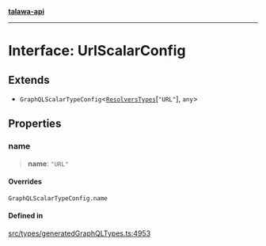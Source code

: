 [**talawa-api**](../../../README.md)

***

# Interface: UrlScalarConfig

## Extends

- `GraphQLScalarTypeConfig`\<[`ResolversTypes`](../type-aliases/ResolversTypes.md)\[`"URL"`\], `any`\>

## Properties

### name

> **name**: `"URL"`

#### Overrides

`GraphQLScalarTypeConfig.name`

#### Defined in

[src/types/generatedGraphQLTypes.ts:4953](https://github.com/Suyash878/talawa-api/blob/095e6964ce2a06c1c30d1acf81b6162203f1db91/src/types/generatedGraphQLTypes.ts#L4953)
